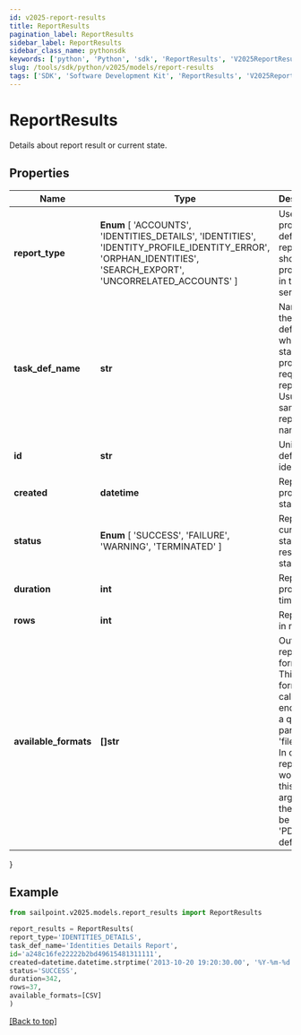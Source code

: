 ```yaml
---
id: v2025-report-results
title: ReportResults
pagination_label: ReportResults
sidebar_label: ReportResults
sidebar_class_name: pythonsdk
keywords: ['python', 'Python', 'sdk', 'ReportResults', 'V2025ReportResults']
slug: /tools/sdk/python/v2025/models/report-results
tags: ['SDK', 'Software Development Kit', 'ReportResults', 'V2025ReportResults']
---
```


# ReportResults

Details about report result or current state.

## Properties

| Name | Type | Description | Notes |
| --- | --- | --- | --- |
| **report_type** | **Enum** [ 'ACCOUNTS', 'IDENTITIES_DETAILS', 'IDENTITIES', 'IDENTITY_PROFILE_IDENTITY_ERROR', 'ORPHAN_IDENTITIES', 'SEARCH_EXPORT', 'UNCORRELATED_ACCOUNTS' ] | Use this property to define what report should be processed in the RDE service. | [optional] |
| **task_def_name** | **str** | Name of the task definition which is started to process requesting report. Usually the same as report name | [optional] |
| **id** | **str** | Unique task definition identifier. | [optional] |
| **created** | **datetime** | Report processing start date | [optional] |
| **status** | **Enum** [ 'SUCCESS', 'FAILURE', 'WARNING', 'TERMINATED' ] | Report current state or result status. | [optional] |
| **duration** | **int** | Report processing time in ms. | [optional] |
| **rows** | **int** | Report size in rows. | [optional] |
| **available_formats** | **[]str** | Output report file formats. This are formats for calling get endpoint as a query parameter 'fileFormat'. In case report won't have this argument there will be ['CSV', 'PDF'] as default. | [optional] |

}

## Example

```python
from sailpoint.v2025.models.report_results import ReportResults

report_results = ReportResults(
report_type='IDENTITIES_DETAILS',
task_def_name='Identities Details Report',
id='a248c16fe22222b2bd49615481311111',
created=datetime.datetime.strptime('2013-10-20 19:20:30.00', '%Y-%m-%d %H:%M:%S.%f'),
status='SUCCESS',
duration=342,
rows=37,
available_formats=[CSV]
)

```

[[Back to top]](#)

